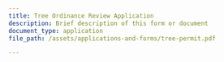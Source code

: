 ```yaml
---
title: Tree Ordinance Review Application
description: Brief description of this form or document
document_type: application
file_path: /assets/applications-and-forms/tree-permit.pdf

---
```

